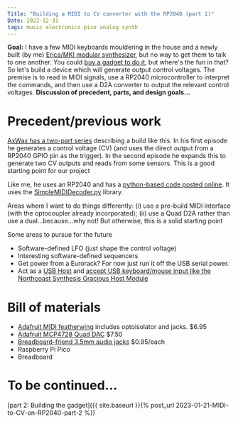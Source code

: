```yaml
---
Title: "Building a MIDI to CV converter with the RP2040 (part 1)"
Date: 2022-12-31
tags: music electronics pico analog synth
---
```


**Goal:** I have a few MIDI keyboards mouldering in the house and a newly built (by me) [Erica/MKI modular synthesizer](https://www.ericasynths.lv/shop/diy-kits-1/mki-x-esedu-diy-system/), but no way to get them to talk to one another.  You could [buy a gadget to do it](https://www.ericasynths.lv/shop/eurorack-modules/by-series/black-series/black-midi-cv-v2/), but where's the fun in that? So let's build a device which will generate output control voltages.  The premise is to read in MIDI signals, use a RP2040 microcontroller to interpret the commands, and then use a D2A converter to output the relevant control voltages. **Discussion of precedent, parts, and design goals...**

# Precedent/previous work

[AxWax has a two-part series](https://axwax.eu/series/raspberry-pi-pico-as-midi-to-cv-converter/) describing a build like this.   In his first episode he generates a control voltage (CV) (and uses the direct output from a RP2040 GPIO pin as the trigger).  In the second episode he expands this to generate two CV outputs and reads from some sensors.  This is a good starting point for our project 

Like me, he uses an RP2040 and has a [python-based code posted online](https://gist.github.com/axwax/84dc05a1966a788cd8e69e324a0757d2). It uses the [SimpleMIDIDecoder.py](https://github.com/diyelectromusic/sdemp/blob/main/src/SDEMP/Micropython/SimpleMIDIDecoder.py) library.
    
Areas where I want to do things differently: (i) use a pre-build MIDI interface (with the optocoupler already incorporated); (ii) use a Quad D2A rather than use a dual...because...why not!   But otherwise, this is a solid starting point

Some areas to pursue for the future
* Software-defined LFO (just shape the control voltage)
* Interesting software-defined sequencers
* Get power from a Eurorack?  For now just run it off the USB serial power.
* Act as a [USB Host](https://hackaday.com/2022/12/28/usb-host-on-rp2040-with-pio/) and [accept USB keyboard/mouse input like the Northcoast Synthesis Gracious Host Module](https://northcoastsynthesis.com/products/msk-014-gracious-host.html)

# Bill of materials
* [Adafruit MIDI featherwing](https://www.adafruit.com/product/4740) includes optoisolator and jacks. $6.95
*  [Adafruit MCP4728 Quad DAC](https://www.adafruit.com/product/4470) $7.50
* [Breadboard-friend 3.5mm audio jacks](https://www.adafruit.com/product/1699)  $0.95/each
* Raspberry Pi Pico  
* Breadboard

# To be continued...

[part 2: Building the gadget]({{ site.baseurl }}{% post_url 2023-01-21-MIDI-to-CV-on-RP2040-part-2 %})

